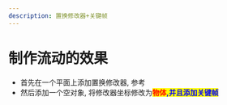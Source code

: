 ```yaml
---
description: 置换修改器+关键帧
---
```


# 制作流动的效果

* 首先在一个平面上添加置换修改器,  参考
* 然后添加一个空对象,  将修改器坐标修改为<mark style="color:red;">**物体**</mark><mark style="color:blue;">**,并且添加关键帧**</mark>



